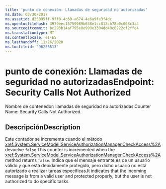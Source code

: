 ```yaml
---
title: 'punto de conexión: Llamadas de seguridad no autorizadas'
ms.date: 03/30/2017
ms.assetid: d25095ff-9ff0-4c69-a674-4e6a9fe3f4dc
ms.openlocfilehash: 3979eec15759989b638e1cc813cb78a0c008c3a4
ms.sourcegitcommit: bc293b14af795e0e999e3304dd40c0222cf2ffe4
ms.translationtype: MT
ms.contentlocale: es-ES
ms.lasthandoff: 11/26/2020
ms.locfileid: "96256513"
---
```

# <a name="endpoint-security-calls-not-authorized"></a><span data-ttu-id="6912f-102">punto de conexión: Llamadas de seguridad no autorizadas</span><span class="sxs-lookup"><span data-stu-id="6912f-102">Endpoint: Security Calls Not Authorized</span></span>

<span data-ttu-id="6912f-103">Nombre de contenedor: llamadas de seguridad no autorizadas.</span><span class="sxs-lookup"><span data-stu-id="6912f-103">Counter Name: Security Calls Not Authorized.</span></span>  
  
## <a name="description"></a><span data-ttu-id="6912f-104">Descripción</span><span class="sxs-lookup"><span data-stu-id="6912f-104">Description</span></span>  

 <span data-ttu-id="6912f-105">Este contador se incrementa cuando el método <xref:System.ServiceModel.ServiceAuthorizationManager.CheckAccess%2A> devuelve `false`.</span><span class="sxs-lookup"><span data-stu-id="6912f-105">This counter is incremented when the <xref:System.ServiceModel.ServiceAuthorizationManager.CheckAccess%2A> method returns `false`.</span></span> <span data-ttu-id="6912f-106">Indica que el mensaje entrante es de un usuario válido y que está debidamente protegido, pero dicho usuario no está autorizado a realizar tareas específicas.</span><span class="sxs-lookup"><span data-stu-id="6912f-106">It indicates that the incoming message is from a valid user and protected properly, but the user is not authorized to do specific tasks.</span></span>
